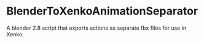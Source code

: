 # BlenderToXenkoAnimationSeparator
A blender 2.8 script that exports actions as separate fbx files for use in Xenko.
